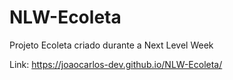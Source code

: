 # NLW-Ecoleta
Projeto Ecoleta criado durante a Next Level Week

Link: https://joaocarlos-dev.github.io/NLW-Ecoleta/
